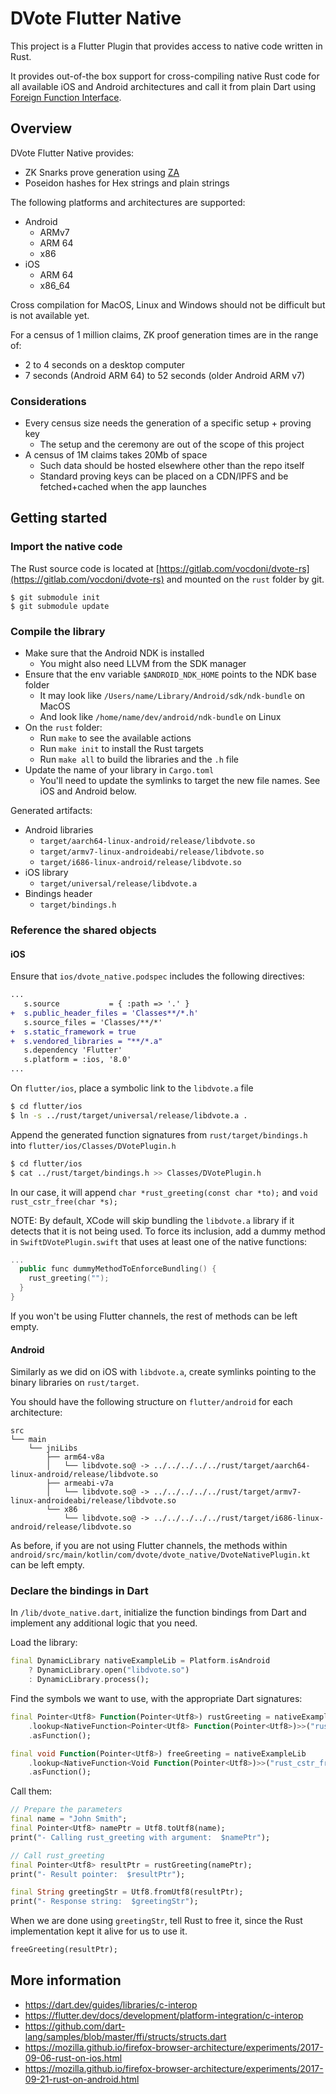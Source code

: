 # DVote Flutter Native

This project is a Flutter Plugin that provides access to native code written in Rust. 

It provides out-of-the box support for cross-compiling native Rust code for all available iOS and Android architectures and call it from plain Dart using [Foreign Function Interface](https://en.wikipedia.org/wiki/Foreign_function_interface).

## Overview

DVote Flutter Native provides:
- ZK Snarks prove generation using [ZA](https://github.com/adria0/za/tree/master/binding/flutter/native)
- Poseidon hashes for Hex strings and plain strings

The following platforms and architectures are supported:
- Android
  - ARMv7
  - ARM 64
  - x86
- iOS
  - ARM 64
  - x86_64

Cross compilation for MacOS, Linux and Windows should not be difficult but is not available yet. 

For a census of 1 million claims, ZK proof generation times are in the range of:
- 2 to 4 seconds on a desktop computer
- 7 seconds (Android ARM 64) to 52 seconds (older Android ARM v7)

### Considerations

- Every census size needs the generation of a specific setup + proving key
  - The setup and the ceremony are out of the scope of this project
- A census of 1M claims takes 20Mb of space
  - Such data should be hosted elsewhere other than the repo itself
  - Standard proving keys can be placed on a CDN/IPFS and be fetched+cached when the app launches

## Getting started

### Import the native code

The Rust source code is located at [https://gitlab.com/vocdoni/dvote-rs](https://gitlab.com/vocdoni/dvote-rs) and mounted on the `rust` folder by git.

```
$ git submodule init
$ git submodule update
```

### Compile the library

- Make sure that the Android NDK is installed
  - You might also need LLVM from the SDK manager
- Ensure that the env variable `$ANDROID_NDK_HOME` points to the NDK base folder
  - It may look like `/Users/name/Library/Android/sdk/ndk-bundle` on MacOS
  - And look like `/home/name/dev/android/ndk-bundle` on Linux
- On the `rust` folder:
  - Run `make` to see the available actions
  - Run `make init` to install the Rust targets
  - Run `make all` to build the libraries and the `.h` file
- Update the name of your library in `Cargo.toml`
  - You'll need to update the symlinks to target the new file names. See iOS and Android below.

Generated artifacts:
- Android libraries
  - `target/aarch64-linux-android/release/libdvote.so`
  - `target/armv7-linux-androideabi/release/libdvote.so`
  - `target/i686-linux-android/release/libdvote.so`
- iOS library
  - `target/universal/release/libdvote.a`
- Bindings header
  - `target/bindings.h`

### Reference the shared objects

#### iOS

Ensure that `ios/dvote_native.podspec` includes the following directives:

```diff
...
   s.source           = { :path => '.' }
+  s.public_header_files = 'Classes**/*.h'
   s.source_files = 'Classes/**/*'
+  s.static_framework = true
+  s.vendored_libraries = "**/*.a"
   s.dependency 'Flutter'
   s.platform = :ios, '8.0'
...
```

On `flutter/ios`, place a symbolic link to the `libdvote.a` file

```sh
$ cd flutter/ios
$ ln -s ../rust/target/universal/release/libdvote.a .
```

Append the generated function signatures from `rust/target/bindings.h` into `flutter/ios/Classes/DVotePlugin.h`

```sh 
$ cd flutter/ios
$ cat ../rust/target/bindings.h >> Classes/DVotePlugin.h
```

In our case, it will append `char *rust_greeting(const char *to);` and `void rust_cstr_free(char *s);`

NOTE: By default, XCode will skip bundling the `libdvote.a` library if it detects that it is not being used. To force its inclusion, add a dummy method in `SwiftDVotePlugin.swift` that uses at least one of the native functions:

```kotlin
...
  public func dummyMethodToEnforceBundling() {
    rust_greeting("");
  }
}
```

If you won't be using Flutter channels, the rest of methods can be left empty.

#### Android

Similarly as we did on iOS with `libdvote.a`, create symlinks pointing to the binary libraries on `rust/target`.

You should have the following structure on `flutter/android` for each architecture:

```
src
└── main
    └── jniLibs
        ├── arm64-v8a
        │   └── libdvote.so@ -> ../../../../../rust/target/aarch64-linux-android/release/libdvote.so
        ├── armeabi-v7a
        │   └── libdvote.so@ -> ../../../../../rust/target/armv7-linux-androideabi/release/libdvote.so
        └── x86
            └── libdvote.so@ -> ../../../../../rust/target/i686-linux-android/release/libdvote.so
```

As before, if you are not using Flutter channels, the methods within `android/src/main/kotlin/com/dvote/dvote_native/DvoteNativePlugin.kt` can be left empty.

### Declare the bindings in Dart

In `/lib/dvote_native.dart`, initialize the function bindings from Dart and implement any additional logic that you need.

Load the library: 
```dart
final DynamicLibrary nativeExampleLib = Platform.isAndroid
    ? DynamicLibrary.open("libdvote.so")
    : DynamicLibrary.process();
```

Find the symbols we want to use, with the appropriate Dart signatures:
```dart
final Pointer<Utf8> Function(Pointer<Utf8>) rustGreeting = nativeExampleLib
    .lookup<NativeFunction<Pointer<Utf8> Function(Pointer<Utf8>)>>("rust_greeting")
    .asFunction();

final void Function(Pointer<Utf8>) freeGreeting = nativeExampleLib
    .lookup<NativeFunction<Void Function(Pointer<Utf8>)>>("rust_cstr_free")
    .asFunction();
```

Call them:
```dart
// Prepare the parameters
final name = "John Smith";
final Pointer<Utf8> namePtr = Utf8.toUtf8(name);
print("- Calling rust_greeting with argument:  $namePtr");

// Call rust_greeting
final Pointer<Utf8> resultPtr = rustGreeting(namePtr);
print("- Result pointer:  $resultPtr");

final String greetingStr = Utf8.fromUtf8(resultPtr);
print("- Response string:  $greetingStr");
```

When we are done using `greetingStr`, tell Rust to free it, since the Rust implementation kept it alive for us to use it.
```dart
freeGreeting(resultPtr);
```

## More information
- https://dart.dev/guides/libraries/c-interop
- https://flutter.dev/docs/development/platform-integration/c-interop
- https://github.com/dart-lang/samples/blob/master/ffi/structs/structs.dart
- https://mozilla.github.io/firefox-browser-architecture/experiments/2017-09-06-rust-on-ios.html
- https://mozilla.github.io/firefox-browser-architecture/experiments/2017-09-21-rust-on-android.html
